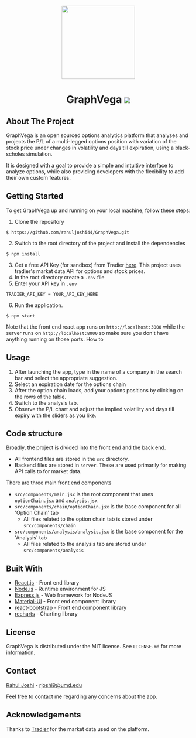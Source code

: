 <p align="center">
 <img src="https://github.com/rahuljoshi44/GraphVega/blob/master/public/vega.png" width="200">
 <h1 align="center"> GraphVega  
 <img src="https://img.shields.io/badge/License-MIT-yellow.svg">
 </h1>
</p>

## About The Project
GraphVega is an open sourced options analytics platform that analyses and projects the P/L of a multi-legged options position with variation of the stock price under changes in volatility and days till expiration, using a black-scholes simulation.  

It is designed with a goal to provide a simple and intuitive interface to analyze options, while also providing developers with the flexibility to add their own custom features.

## Getting Started
To get GraphVega up and running on your local machine, follow these steps:
1. Clone the repository
```
$ https://github.com/rahuljoshi44/GraphVega.git
```
2. Switch to the root directory of the project and install the dependencies
```
$ npm install
```
3. Get a free API Key (for sandbox) from Tradier [here](https://developer.tradier.com/user/sign_up?_ga=2.9691381.1305307848.1613100396-1783872143.1609733953). This project uses tradier's market data API for options and stock prices.
4. In the root directory create a `.env` file
5. Enter your API key in `.env`
```
TRADIER_API_KEY = YOUR_API_KEY_HERE
```
6. Run the application.
```
$ npm start
```
Note that the front end react app runs on `http://localhost:3000` while the server runs on `http://localhost:8000` so make sure you don't have anything running on those ports.
How to
## Usage
1. After launching the app, type in the name of a company in the search bar and select the appropriate suggestion.
2. Select an expiration date for the options chain
3. After the option chain loads, add your options positions by clicking on the rows of the table.
4. Switch to the analysis tab.
5. Observe the P/L chart and adjust the implied volatility and days till expiry with the sliders as you like.

## Code structure
Broadly, the project is divided into the front end and the back end.
 - All frontend files are stored in the `src` directory.
 - Backend files are stored in `server`. These are used primarily for making API calls to for market data.
 
There are three main front end components
 - `src/components/main.jsx` is the root component that uses `optionChain.jsx` and `analysis.jsx` 
 - `src/components/chain/optionChain.jsx` is the base component for all 'Option Chain' tab
    - All files related to the option chain tab is stored under `src/components/chain`
 - `src/components/analysis/analysis.jsx` is the base component for the 'Analysis' tab
    - All files related to the analysis tab are stored under `src/components/analysis`
  
## Built With
- [React.js](https://reactjs.org/) - Front end library
- [Node.js](https://nodejs.org/en/) - Runtime environment for JS
- [Express.js](https://expressjs.com/) - Web framework for NodeJS
- [Material-UI](https://material-ui.com/) - Front end component library
- [react-bootstrap](https://react-bootstrap.github.io/) - Front end component library
- [recharts](https://recharts.org/en-US/) - Charting library

## License
GraphVega is distributed under the MIT license. See `LICENSE.md` for more information.

## Contact
[Rahul Joshi](https://www.linkedin.com/in/rahuljoshi4/) - rjoshi9@umd.edu

Feel free to contact me regarding any concerns about the app.

## Acknowledgements
Thanks to [Tradier](https://tradier.com/) for the market data used on the platform.

